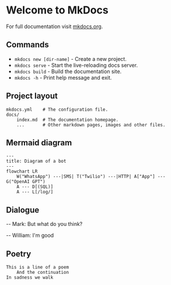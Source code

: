 # Welcome to MkDocs

For full documentation visit [mkdocs.org](https://www.mkdocs.org).

## Commands

* `mkdocs new [dir-name]` - Create a new project.
* `mkdocs serve` - Start the live-reloading docs server.
* `mkdocs build` - Build the documentation site.
* `mkdocs -h` - Print help message and exit.

## Project layout

    mkdocs.yml    # The configuration file.
    docs/
        index.md  # The documentation homepage.
        ...       # Other markdown pages, images and other files.

## Mermaid diagram
```mermaid
---
title: Diagram of a bot
---
flowchart LR
    W("WhatsApp") ---|SMS| T("Twilio") ---|HTTP| A["App"] --- G("OpenAI GPT")
    A --- D[(SQL)]
    A --- L[/log/]
```

## Dialogue

-- Mark: But what do you think?

-- William: I'm good

## Poetry

    This is a line of a poem
        And the continuation
    In sadness we walk

